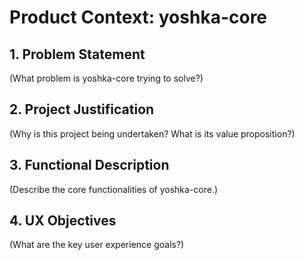 # Product Context: yoshka-core

## 1. Problem Statement
(What problem is yoshka-core trying to solve?)

## 2. Project Justification
(Why is this project being undertaken? What is its value proposition?)

## 3. Functional Description
(Describe the core functionalities of yoshka-core.)

## 4. UX Objectives
(What are the key user experience goals?)
